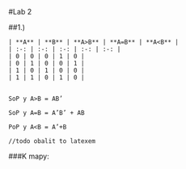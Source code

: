 #Lab 2

##1.)

    | **A** | **B** | **A>B** | **A=B** | **A<B** |
    | :-: | :-: | :-: | :-: | :-: |
    | 0 | 0 | 0 | 1 | 0 |
    | 0 | 1 | 0 | 0 | 1 |
    | 1 | 0 | 1 | 0 | 0 |
    | 1 | 1 | 0 | 1 | 0 |
	
	
	SoP y A>B = AB’
	
	SoP y A=B = A’B’ + AB
	
	PoP y A<B = A’+B
	
	//todo obalit to latexem
	
###K mapy: 